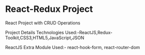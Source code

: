 # React-Redux Project
React Project with CRUD Operations

Project Details
Technologies Used:-ReactJS,Redux-Toolkit,CSS3,HTML5,JavaScript,JSON

ReactJS Extra Module Used:- react-hook-form, react-router-dom
